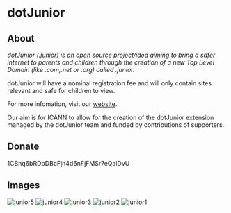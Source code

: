 dotJunior
=====

About
-----
*dotJunior (.junior) is an open source project/idea aiming to bring a safer internet to parents and children through the creation of a new Top Level Domain (like .com,.net or .org) called .junior.*

dotJunior will have a nominal registration fee and will only contain sites relevant and safe for children to view.

For more infomation, visit our [website](http://dotjunior.com).

Our aim is for ICANN to allow for the creation of the dotJunior extension managed by the dotJunior team and funded by contributions of supporters.

Donate
-----
1CBnq6bRDbDBcFjn4d6nFjFMSr7eQaiDvU

Images
------
![junior5](https://cloud.githubusercontent.com/assets/4144334/5059138/8bff2ab8-6d07-11e4-82e1-92f54f391ca9.png)
![junior4](https://cloud.githubusercontent.com/assets/4144334/5059139/8c035f34-6d07-11e4-9604-99123b0115ce.png)
![junior3](https://cloud.githubusercontent.com/assets/4144334/5059140/8c0779ac-6d07-11e4-9796-c5cb6f1b551b.png)
![junior2](https://cloud.githubusercontent.com/assets/4144334/5059141/8c0cb5ca-6d07-11e4-8f16-d84f91e02b0d.png)
![junior1](https://cloud.githubusercontent.com/assets/4144334/5059142/8c0e1e6a-6d07-11e4-82fb-f8687117323e.png)




